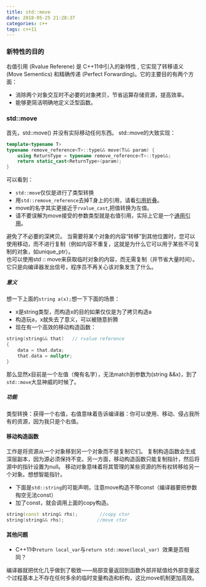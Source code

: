 ```yaml
---
title: std::move
date: 2018-05-25 21:28:37
categories: c++
tags: c++11
---
```


### 新特性的目的
右值引用 (Rvalue Referene) 是 C++11中引入的新特性 , 它实现了转移语义 (Move Sementics) 和精确传递 (Perfect Forwarding)。它的主要目的有两个方面：
- 消除两个对象交互时不必要的对象拷贝，节省运算存储资源，提高效率。
- 能够更简洁明确地定义泛型函数。
<!-- more -->
### std::move
首先，std::move() 并没有实际移动任何东西。
std::move的大致实现：
```cpp
template<typename T>
typename remove_reference<T>::type&& move(T&& param) {
    using ReturnType = typename remove_reference<T>::type&&;
    return static_cast<ReturnType>(param);
}
```
可以看到：
- `std::move`仅仅是进行了类型转换
- 用`std::remove_reference`去掉T身上的引用，请看[引用折叠](https://blog.csdn.net/o_bvious/article/details/80315806#%E5%BC%95%E7%94%A8%E6%8A%98%E5%8F%A0)。
- move的名字其实更接近于`rvalue_cast`,把值转换为左值。
- 请不要误解为move接受的参数类型就是右值引用，实际上它是一个[通用引用](https://blog.csdn.net/o_bvious/article/details/80315806#%E9%80%9A%E7%94%A8%E5%BC%95%E7%94%A8)。

避免了不必要的深拷贝。
当需要将某个对象的内容“转移”到其他位置时，您可以使用移动，而不进行复制（例如内容不重复，这就是为什么它可以用于某些不可复制的对象，如unique_ptr）。  
也可以使用std :: move来获取临时对象的内容，而无需复制（并节省大量时间）。  
它只是向编译器发出信号，程序员不再关心该对象发生了什么。

##### 意义
想一下上面的`string a(x);`想一下下面的场景：
- x是string类型，而构造x的目的如果仅仅是为了拷贝构造a
- 构造玩a，x就失去了意义，可以被随意折腾
- 现在有一个高效的移动构造函数：
```cpp 
string(string&& that)   // rvalue reference
{
    data = that.data;
    that.data = nullptr;
}
```
那么显然x目前是一个左值（俺有名字），无法match到参数为(string &&x)，到了`std::move`大显神威的时候了。
##### 功能
类型转换：获得一个右值，右值意味着告诉编译器：你可以使用、移动、侵占我所有的资源，因为我只是个右值。

#### 移动构造函数
工作是将资源从一个对象移到另一个对象而不是复制它们。
复制构造函数会生成深层副本，因为源必须保持不变。另一方面，移动构造函数只能复制指针，然后将源中的指针设置为null。
移动对象意味着将其管理的某些资源的所有权转移给另一个对象。想想智能指针。
- 下面是`std::string`的可能声明，注意move构造不带const（编译器要把参数掏空无法const）
- 加了const，就会调用上面的copy构造。
```cpp
string(const string& rhs);        //copy ctor
string(string&& rhs);            //move ctor
```
#### 其他问题

- C++11中`return local_var`与`return std::move(local_var) `效果是否相同？

编译器就把优化几乎做到了极致——局部变量返回到函数外部并赋值给外部变量这个过程基本上不存在任何多余的临时变量构造和析构，这比move机制更加高效。



